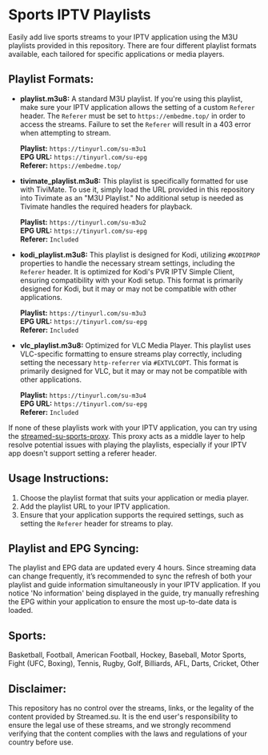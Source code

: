 # Sports IPTV Playlists

Easily add live sports streams to your IPTV application using the M3U playlists provided in this repository. There are four different playlist formats available, each tailored for specific applications or media players.

## Playlist Formats:

- **playlist.m3u8:**
  A standard M3U playlist. If you're using this playlist, make sure your IPTV application allows the setting of a custom `Referer` header. The `Referer` must be set to `https://embedme.top/` in order to access the streams. Failure to set the `Referer` will result in a 403 error when attempting to stream.
  
  **Playlist:** `https://tinyurl.com/su-m3u1`  
  **EPG URL:** `https://tinyurl.com/su-epg`  
  **Referer:** `https://embedme.top/`    

- **tivimate_playlist.m3u8:**
  This playlist is specifically formatted for use with TiviMate. To use it, simply load the URL provided in this repository into Tivimate as an "M3U Playlist." No additional setup is needed as Tivimate handles the required headers for playback.
  
   **Playlist:** `https://tinyurl.com/su-m3u2`  
   **EPG URL:** `https://tinyurl.com/su-epg`  
   **Referer:** `Included` 

- **kodi_playlist.m3u8:**
	This playlist is designed for Kodi, utilizing `#KODIPROP` properties to handle the necessary stream settings, including the `Referer` header. It is optimized for Kodi's PVR IPTV Simple Client, ensuring compatibility with your Kodi setup. This format is primarily designed for Kodi, but it may or may not be compatible with other applications.
	
	**Playlist:** `https://tinyurl.com/su-m3u3`  
	**EPG URL:** `https://tinyurl.com/su-epg`  
	**Referer:** `Included` 

- **vlc_playlist.m3u8:**
  Optimized for VLC Media Player. This playlist uses VLC-specific formatting to ensure streams play correctly, including setting the necessary `http-referrer` via `#EXTVLCOPT`. This format is primarily designed for VLC, but it may or may not be compatible with other applications.
  
  	**Playlist:** `https://tinyurl.com/su-m3u4`  
	**EPG URL:** `https://tinyurl.com/su-epg`  
	**Referer:** `Included`

If none of these playlists work with your IPTV application, you can try using the [streamed-su-sports-proxy](https://github.com/dtankdempse/streamed-su-sports/blob/main/streamed-su-sports-proxy/README.md). This proxy acts as a middle layer to help resolve potential issues with playing the playlists, especially if your IPTV app doesn't support setting a referer header.

## Usage Instructions:

1. Choose the playlist format that suits your application or media player.
2. Add the playlist URL to your IPTV application.
3. Ensure that your application supports the required settings, such as setting the `Referer` header for streams to play.

## Playlist and EPG Syncing:

The playlist and EPG data are updated every 4 hours. Since streaming data can change frequently, it’s recommended to sync the refresh of both your playlist and guide information simultaneously in your IPTV application. If you notice 'No information' being displayed in the guide, try manually refreshing the EPG within your application to ensure the most up-to-date data is loaded.

## Sports:

Basketball, Football, American Football, Hockey, Baseball, Motor Sports, Fight (UFC, Boxing), Tennis, Rugby, Golf, Billiards, AFL, Darts, Cricket, Other

## Disclaimer:

This repository has no control over the streams, links, or the legality of the content provided by Streamed.su. It is the end user's responsibility to ensure the legal use of these streams, and we strongly recommend verifying that the content complies with the laws and regulations of your country before use.

